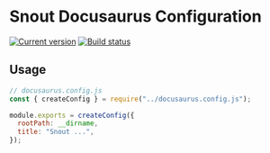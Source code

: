 # Snout Docusaurus Configuration

[![Current version][badge-version-image]][badge-version-link]
[![Build status][badge-build-image]][badge-build-link]

[badge-build-image]: https://img.shields.io/github/actions/workflow/status/snout-router/docusaurus-config/ci.yml?branch=main&style=for-the-badge
[badge-build-link]: https://github.com/snout-router/docusaurus-config/actions/workflows/ci.yml
[badge-version-image]: https://img.shields.io/npm/v/@snout/docusaurus-config?label=%40snout%2Fdocusaurus-config&logo=npm&style=for-the-badge
[badge-version-link]: https://npmjs.com/package/@snout/docusaurus-config

## Usage

```js
// docusaurus.config.js
const { createConfig } = require("../docusaurus.config.js");

module.exports = createConfig({
  rootPath: __dirname,
  title: "Snout ...",
});
```
